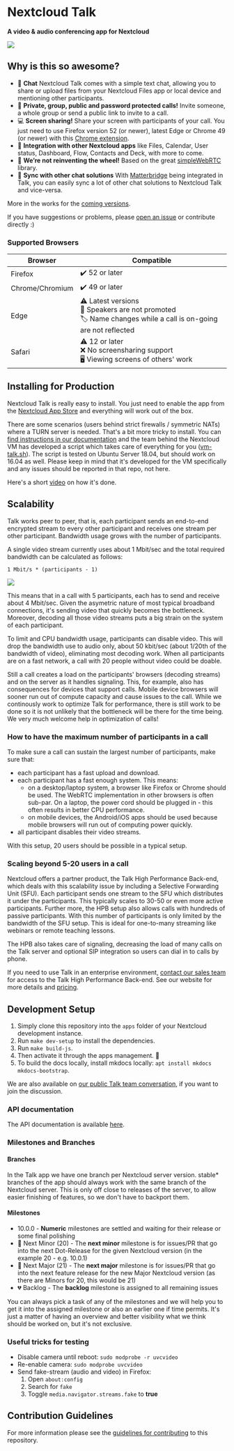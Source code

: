 # Nextcloud Talk

**A video & audio conferencing app for Nextcloud**

![](https://raw.githubusercontent.com/nextcloud/spreed/master/docs/call-in-action.png)

## Why is this so awesome?

* 💬 **Chat** Nextcloud Talk comes with a simple text chat, allowing you to share or upload files from your Nextcloud Files app or local device and mentioning other participants.
* 👥 **Private, group, public and password protected calls!** Invite someone, a whole group or send a public link to invite to a call.
* 💻 **Screen sharing!** Share your screen with participants of your call. You just need to use Firefox version 52 (or newer), latest Edge or Chrome 49 (or newer) with this [Chrome extension](https://chrome.google.com/webstore/detail/screensharing-for-nextclo/kepnpjhambipllfmgmbapncekcmabkol).
* 🚀 **Integration with other Nextcloud apps** like Files, Calendar, User status, Dashboard, Flow, Contacts and Deck, with more to come.
* 🎡 **We’re not reinventing the wheel!** Based on the great [simpleWebRTC](https://simplewebrtc.com/) library.
* 🌉 **Sync with other chat solutions** With [Matterbridge](https://github.com/42wim/matterbridge/) being integrated in Talk, you can easily sync a lot of other chat solutions to Nextcloud Talk and vice-versa.

More in the works for the [coming versions](https://github.com/nextcloud/spreed/milestones/).

If you have suggestions or problems, please [open an issue](https://github.com/nextcloud/spreed/issues) or contribute directly :)

### Supported Browsers

| Browser | Compatible |
|---|---|
| Firefox | ✔️ 52 or later |
| Chrome/Chromium | ✔️ 49 or later |
| Edge | ⚠️ Latest versions <br> 🎤 Speakers are not promoted <br> 🏷 Name changes while a call is on-going are not reflected |
| Safari | ⚠️ 12 or later <br> ❌ No screensharing support <br> 🖥 Viewing screens of others' work |


## Installing for Production

Nextcloud Talk is really easy to install. You just need to enable the app from the [Nextcloud App Store](https://apps.nextcloud.com/apps/spreed) and everything will work out of the box.

There are some scenarios (users behind strict firewalls / symmetric NATs) where a TURN server is needed. That's a bit more tricky to install. You can [find instructions in our documentation](https://nextcloud-talk.readthedocs.io/en/latest/TURN/) and the team behind the Nextcloud VM has developed a script which takes care of everything for you ([vm-talk.sh](https://github.com/nextcloud/vm/blob/master/apps/talk.sh)). The script is tested on Ubuntu Server 18.04, but should work on 16.04 as well. Please keep in mind that it's developed for the VM specifically and any issues should be reported in that repo, not here.

Here's a short [video](https://youtu.be/KdTsWIy4eN0) on how it's done.

## Scalability 

Talk works peer to peer, that is, each participant sends an end-to-end encrypted stream to every other participant and receives one stream per other participant. Bandwidth usage grows with the number of participants.

A single video stream currently uses about 1 Mbit/sec and the total required bandwidth can be calculated as follows:

```
1 Mbit/s * (participants - 1)
```

![](https://github.com/nextcloud/spreed/raw/e419b79819963a631ce811ffed432853ec4723c2/docs/HPB-P2P.png)

This means that in a call with 5 participants, each has to send and receive about 4 Mbit/sec. Given the asymetric nature of most typical broadband connections, it's sending video that quickly becomes the bottleneck. Moreover, decoding all those video streams puts a big strain on the system of each participant.

To limit and CPU bandwidth usage, participants can disable video. This will drop the bandwidth use to audio only, about 50 kbit/sec (about 1/20th of the bandwidth of video), eliminating most decoding work. When all participants are on a fast network, a call with 20 people without video could be doable.

Still a call creates a load on the participants' browsers (decoding streams) and on the server as it handles signaling. This, for example, also has consequences for devices that support calls. Mobile device browsers will sooner run out of compute capacity and cause issues to the call. While we continously work to optimize Talk for performance, there is still work to be done so it is not unlikely that the bottleneck will be there for the time being. We very much welcome help in optimization of calls!

### How to have the maximum number of participants in a call

To make sure a call can sustain the largest number of participants, make sure that:
* each participant has a fast upload and download.
* each participant has a fast enough system. This means:
    * on a desktop/laptop system, a browser like Firefox or Chrome should be used. The WebRTC implementation in other browsers is often sub-par. On a laptop, the power cord should be plugged in - this often results in better CPU performance.
    * on mobile devices, the Android/iOS apps should be used because mobile browsers will run out of computing power quickly.
* all participant disables their video streams.


With this setup, 20 users should be possible in a typical setup.

### Scaling beyond 5-20 users in a call

Nextcloud offers a partner product, the Talk High Performance Back-end, which deals with this scalability issue by including a Selective Forwarding Unit (SFU). Each participant sends one stream to the SFU which distributes it under the participants. This typically scales to 30-50 or even more active participants. Further more, the HPB setup also allows calls with hundreds of passive participants. With this number of participants is only limited by the bandwidth of the SFU setup. This is ideal for one-to-many streaming like webinars or remote teaching lessons.

The HPB also takes care of signaling, decreasing the load of many calls on the Talk server and optional SIP integration so users can dial in to calls by phone.

If you need to use Talk in an enterprise environment, [contact our sales team](https://nextcloud.com/enterprise/buy/) for access to the Talk High Performance Back-end. See our website for more details and [pricing](https://nextcloud.com/talk/#scalability).

## Development Setup

1. Simply clone this repository into the `apps` folder of your Nextcloud development instance.
2. Run `make dev-setup` to install the dependencies.
3. Run `make build-js`.
4. Then activate it through the apps management. :tada:
5. To build the docs locally, install mkdocs locally: `apt install mkdocs mkdocs-bootstrap`.

We are also available on [our public Talk team conversation](https://cloud.nextcloud.com/call/c7fz9qpr), if you want to join the discussion.

### API documentation

The API documentation is available [here](https://nextcloud-talk.readthedocs.io/en/latest/).

### Milestones and Branches

#### Branches

In the Talk app we have one branch per Nextcloud server version. stable* branches of the app should always work with the same branch of the Nextcloud server.
This is only off close to releases of the server, to allow easier finishing of features, so we don't have to backport them.

#### Milestones

* 10.0.0 - **Numeric** milestones are settled and waiting for their release or some final polishing
* 💛 Next Minor (20) - The **next minor** milestone is for issues/PR that go into the next Dot-Release for the given Nextcloud version (in the example 20 - e.g. 10.0.1)
* 💚 Next Major (21) - The **next major** milestone is for issues/PR that go into the next feature release for the new Major Nextcloud version (as there are Minors for 20, this would be 21)
* 💔 Backlog - The **backlog** milestone is assigned to all remaining issues

You can always pick a task of any of the milestones and we will help you to get it into the assigned milestone or also an earlier one if time permits. It's just a matter of having an overview and better visibility what we think should be worked on, but it's not exclusive.


### Useful tricks for testing

* Disable camera until reboot: `sudo modprobe -r uvcvideo`
* Re-enable camera: `sudo modprobe uvcvideo`
* Send fake-stream (audio and video) in Firefox:
  1. Open `about:config`
  2. Search for `fake`
  3. Toggle `media.navigator.streams.fake` to **true**


## Contribution Guidelines

For more information please see the [guidelines for contributing](https://github.com/nextcloud/spreed/blob/master/.github/contributing.md) to this repository.
